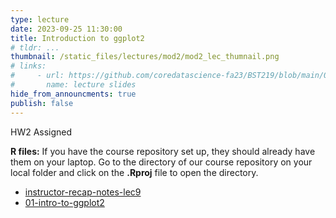 ```yaml
---
type: lecture
date: 2023-09-25 11:30:00
title: Introduction to ggplot2
# tldr: ...
thumbnail: /static_files/lectures/mod2/mod2_lec_thumnail.png
# links:
#     - url: https://github.com/coredatascience-fa23/BST219/blob/main/00_course_introduction/Lecture_01.pdf
#       name: lecture slides
hide_from_announcments: true
publish: false
---
```

HW2 Assigned

**R files:**
If you have the course repository set up, they should already have them on your laptop. 
Go to the directory of our course repository on your local folder and click on the  **.Rproj** file to open the directory. 
- [instructor-recap-notes-lec9](https://github.com/coredatascience-fa23/BST219/blob/main/instructor_lecture-recap-notes/instructor_notes_lec9.R)
- [01-intro-to-ggplot2](https://github.com/coredatascience-fa23/BST219/blob/main/03_data_visualization/01-intro-to-ggplot2.Rmd)
